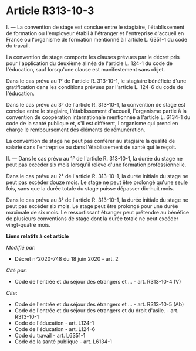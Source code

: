 # Article R313-10-3

I. ― La convention de stage est conclue entre le stagiaire, l'établissement de formation ou l'employeur établi à l'étranger
et l'entreprise d'accueil en France ou l'organisme de formation mentionné à l'article L. 6351-1 du code du travail.

La convention de stage comporte les clauses prévues par le décret pris pour l'application du deuxième alinéa de l'article L.
124-1 du code de l'éducation, sauf lorsqu'une clause est manifestement sans objet.

Dans le cas prévu au 1° de l'article R. 313-10-1, le stagiaire bénéficie d'une gratification dans les conditions prévues par
l'article L. 124-6 du code de l'éducation.

Dans le cas prévu au 3° de l'article R. 313-10-1, la convention de stage est conclue entre le stagiaire, l'établissement
d'accueil, l'organisme partie à la convention de coopération internationale mentionnée à l'article L. 6134-1 du code de la
santé publique et, s'il est différent, l'organisme qui prend en charge le remboursement des éléments de rémunération.

La convention de stage ne peut pas conférer au stagiaire la qualité de salarié dans l'entreprise ou dans l'établissement de
santé qui le reçoit.

II. ― Dans le cas prévu au 1° de l'article R. 313-10-1, la durée du stage ne peut pas excéder six mois lorsqu'il relève d'une
formation professionnelle.

Dans le cas prévu au 2° de l'article R. 313-10-1, la durée initiale du stage ne peut pas excéder douze mois. Le stage ne peut
être prolongé qu'une seule fois, sans que la durée totale du stage puisse dépasser dix-huit mois.

Dans le cas prévu au 3° de l'article R. 313-10-1, la durée initiale du stage ne peut pas excéder six mois. Le stage peut être
prolongé pour une durée maximale de six mois. Le ressortissant étranger peut prétendre au bénéfice de plusieurs conventions
de stage dont la durée totale ne peut excéder vingt-quatre mois.

**Liens relatifs à cet article**

_Modifié par_:

  - Décret n°2020-748 du 18 juin 2020 - art. 2

_Cité par_:

  - Code de l'entrée et du séjour des étrangers et ... - art. R313-10-4 (V)

_Cite_:

  - Code de l'entrée et du séjour des étrangers et ... - art. R313-10-5 (Ab)
  - Code de l'entrée et du séjour des étrangers et du droit d'asile. - art. R313-10-1
  - Code de l'éducation - art. L124-1
  - Code de l'éducation - art. L124-6
  - Code du travail - art. L6351-1
  - Code de la santé publique - art. L6134-1
